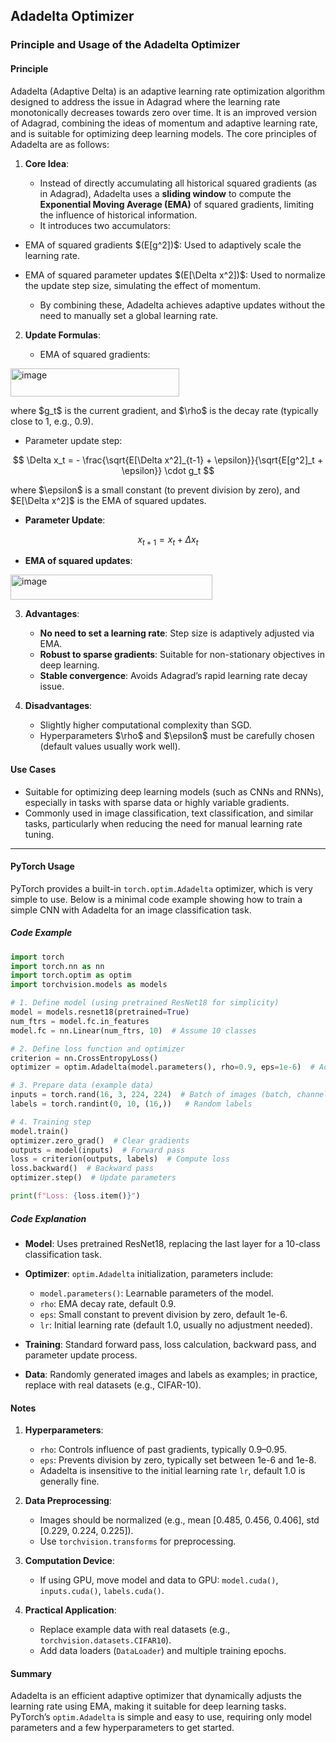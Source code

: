 ## Adadelta Optimizer

### Principle and Usage of the Adadelta Optimizer

#### **Principle**

Adadelta (Adaptive Delta) is an adaptive learning rate optimization algorithm designed to address the issue in Adagrad where the learning rate monotonically decreases towards zero over time. It is an improved version of Adagrad, combining the ideas of momentum and adaptive learning rate, and is suitable for optimizing deep learning models. The core principles of Adadelta are as follows:

1. **Core Idea**:

   * Instead of directly accumulating all historical squared gradients (as in Adagrad), Adadelta uses a **sliding window** to compute the **Exponential Moving Average (EMA)** of squared gradients, limiting the influence of historical information.
   * It introduces two accumulators:

* EMA of squared gradients \$(E\[g^2])\$: Used to adaptively scale the learning rate.

* EMA of squared parameter updates \$(E\[\Delta x^2])\$: Used to normalize the update step size, simulating the effect of momentum.

  * By combining these, Adadelta achieves adaptive updates without the need to manually set a global learning rate.

2. **Update Formulas**:

   * EMA of squared gradients:

<img width="270" height="45" alt="image" src="https://github.com/user-attachments/assets/1a3b1fd4-27ce-4eda-977d-cbc729c83301" />

where \$g\_t\$ is the current gradient, and \$\rho\$ is the decay rate (typically close to 1, e.g., 0.9).

* Parameter update step:

$$
\Delta x_t = - \frac{\sqrt{E[\Delta x^2]_{t-1} + \epsilon}}{\sqrt{E[g^2]_t + \epsilon}} \cdot g_t
$$

where \$\epsilon\$ is a small constant (to prevent division by zero), and \$E\[\Delta x^2]\$ is the EMA of squared updates.

* **Parameter Update**:

$$
x_{t+1} = x_t + \Delta x_t
$$

* **EMA of squared updates**:

<img width="323" height="40" alt="image" src="https://github.com/user-attachments/assets/0fa804b2-af48-407a-9463-09167cc55b6a" />

3. **Advantages**:

   * **No need to set a learning rate**: Step size is adaptively adjusted via EMA.
   * **Robust to sparse gradients**: Suitable for non-stationary objectives in deep learning.
   * **Stable convergence**: Avoids Adagrad’s rapid learning rate decay issue.

4. **Disadvantages**:

   * Slightly higher computational complexity than SGD.
   * Hyperparameters \$\rho\$ and \$\epsilon\$ must be carefully chosen (default values usually work well).

#### **Use Cases**

* Suitable for optimizing deep learning models (such as CNNs and RNNs), especially in tasks with sparse data or highly variable gradients.
* Commonly used in image classification, text classification, and similar tasks, particularly when reducing the need for manual learning rate tuning.

---

#### **PyTorch Usage**

PyTorch provides a built-in `torch.optim.Adadelta` optimizer, which is very simple to use. Below is a minimal code example showing how to train a simple CNN with Adadelta for an image classification task.

##### **Code Example**

```python
import torch
import torch.nn as nn
import torch.optim as optim
import torchvision.models as models

# 1. Define model (using pretrained ResNet18 for simplicity)
model = models.resnet18(pretrained=True)
num_ftrs = model.fc.in_features
model.fc = nn.Linear(num_ftrs, 10)  # Assume 10 classes

# 2. Define loss function and optimizer
criterion = nn.CrossEntropyLoss()
optimizer = optim.Adadelta(model.parameters(), rho=0.9, eps=1e-6)  # Adadelta optimizer

# 3. Prepare data (example data)
inputs = torch.rand(16, 3, 224, 224)  # Batch of images (batch, channels, height, width)
labels = torch.randint(0, 10, (16,))   # Random labels

# 4. Training step
model.train()
optimizer.zero_grad()  # Clear gradients
outputs = model(inputs)  # Forward pass
loss = criterion(outputs, labels)  # Compute loss
loss.backward()  # Backward pass
optimizer.step()  # Update parameters

print(f"Loss: {loss.item()}")
```

##### **Code Explanation**

* **Model**: Uses pretrained ResNet18, replacing the last layer for a 10-class classification task.
* **Optimizer**: `optim.Adadelta` initialization, parameters include:

  * `model.parameters()`: Learnable parameters of the model.
  * `rho`: EMA decay rate, default 0.9.
  * `eps`: Small constant to prevent division by zero, default 1e-6.
  * `lr`: Initial learning rate (default 1.0, usually no adjustment needed).
* **Training**: Standard forward pass, loss calculation, backward pass, and parameter update process.
* **Data**: Randomly generated images and labels as examples; in practice, replace with real datasets (e.g., CIFAR-10).



#### **Notes**

1. **Hyperparameters**:

   * `rho`: Controls influence of past gradients, typically 0.9–0.95.
   * `eps`: Prevents division by zero, typically set between 1e-6 and 1e-8.
   * Adadelta is insensitive to the initial learning rate `lr`, default 1.0 is generally fine.
2. **Data Preprocessing**:

   * Images should be normalized (e.g., mean \[0.485, 0.456, 0.406], std \[0.229, 0.224, 0.225]).
   * Use `torchvision.transforms` for preprocessing.
3. **Computation Device**:

   * If using GPU, move model and data to GPU: `model.cuda()`, `inputs.cuda()`, `labels.cuda()`.
4. **Practical Application**:

   * Replace example data with real datasets (e.g., `torchvision.datasets.CIFAR10`).
   * Add data loaders (`DataLoader`) and multiple training epochs.



#### **Summary**

Adadelta is an efficient adaptive optimizer that dynamically adjusts the learning rate using EMA, making it suitable for deep learning tasks. PyTorch’s `optim.Adadelta` is simple and easy to use, requiring only model parameters and a few hyperparameters to get started.

